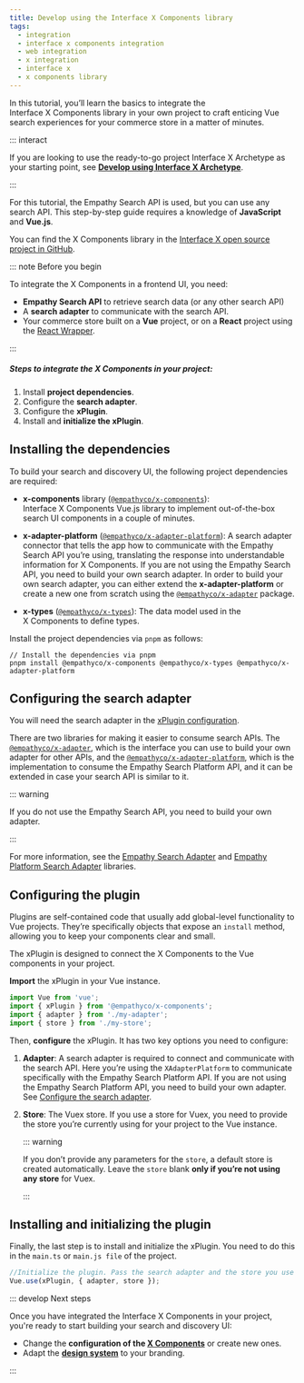 ```yaml
---
title: Develop using the Interface X Components library
tags:
  - integration
  - interface x components integration
  - web integration
  - x integration
  - interface x
  - x components library
---
```


In this tutorial, you’ll learn the basics to integrate the Interface&nbsp;X&nbsp;Components library
in your own project to craft enticing Vue search experiences for your commerce store in a matter of
minutes.

::: interact

If you are looking to use the ready-to-go project Interface&nbsp;X&nbsp;Archetype as your starting
point, see **[Develop using Interface X Archetype](web-archetype-development-guide.md)**.

:::

For this tutorial, the Empathy Search API is used, but you can use any search API. This step-by-step
guide requires a knowledge of **JavaScript** and **Vue.js**.

You can find the X&nbsp;Components library in the
[Interface X open source project in GitHub](https://github.com/empathyco/x).

::: note Before you begin

To integrate the X&nbsp;Components in a frontend UI, you need:

- **Empathy Search API** to retrieve search data (or any other search API)
- A **search adapter** to communicate with the search API.
- Your commerce store built on a **Vue** project, or on a **React** project using the
  [React Wrapper](https://github.com/empathyco/x/tree/main/packages/react-wrapper).

:::

##### Steps to integrate the X&nbsp;Components in your project:

1. Install **project dependencies**.
2. Configure the **search adapter**.
3. Configure the **xPlugin**.
4. Install and **initialize the xPlugin**.

<VideoReference videoId="x-components-action" customDescription="Watch how to integrate the Interface X Components in a project from scratch."/>

## Installing the dependencies

To build your search and discovery UI, the following project dependencies are required:

- **x-components** library
  ([`@empathyco/x-components`](https://github.com/empathyco/x/tree/main/packages/x-components)):
  Interface&nbsp;X&nbsp;Components Vue.js library to implement out-of-the-box search UI components
  in a couple of minutes.

- **x-adapter-platform**
  ([`@empathyco/x-adapter-platform`](https://github.com/empathyco/x/tree/main/packages/x-adapter-platform)):
  A search adapter connector that tells the app how to communicate with the Empathy Search API
  you’re using, translating the response into understandable information for X&nbsp;Components. If
  you are not using the Empathy Search API, you need to build your own search adapter. In order to
  build your own search adapter, you can either extend the **x-adapter-platform** or create a new
  one from scratch using the
  [`@empathyco/x-adapter`](https://github.com/empathyco/x/tree/main/packages/x-adapter) package.

- **x-types** ([`@empathyco/x-types`](https://github.com/empathyco/x/tree/main/packages/x-types)):
  The data model used in the X&nbsp;Components to define types.

Install the project dependencies via `pnpm` as follows:

```batch
// Install the dependencies via pnpm
pnpm install @empathyco/x-components @empathyco/x-types @empathyco/x-adapter-platform
```

## Configuring the search adapter

You will need the search adapter in the [xPlugin configuration](#3-configure-the-plugin).

There are two libraries for making it easier to consume search APIs. The
[`@empathyco/x-adapter`](https://github.com/empathyco/x/tree/main/packages/x-adapter), which is the
interface you can use to build your own adapter for other APIs, and the
[`@empathyco/x-adapter-platform`](https://github.com/empathyco/x/tree/main/packages/x-adapter-platform),
which is the implementation to consume the Empathy Search Platform API, and it can be extended in
case your search API is similar to it.

::: warning

If you do not use the Empathy Search API, you need to build your own adapter.

:::

For more information, see the
[Empathy Search Adapter](https://github.com/empathyco/x/tree/main/packages/x-adapter) and
[Empathy Platform Search Adapter](https://github.com/empathyco/x/tree/main/packages/x-adapter-platform)
libraries.

## Configuring the plugin

Plugins are self-contained code that usually add global-level functionality to Vue projects. They’re
specifically objects that expose an `install` method, allowing you to keep your components clear and
small.

The xPlugin is designed to connect the X&nbsp;Components to the Vue components in your project.

**Import** the xPlugin in your Vue instance.

```typescript
import Vue from 'vue';
import { xPlugin } from '@empathyco/x-components';
import { adapter } from './my-adapter';
import { store } from './my-store';
```

Then, **configure** the xPlugin. It has two key options you need to configure:

1. **Adapter**: A search adapter is required to connect and communicate with the search API. Here
   you’re using the `XAdapterPlatform` to communicate specifically with the Empathy Search Platform
   API. If you are not using the Empathy Search Platform API, you need to build your own adapter.
   See [Configure the search adapter](#2-configure-the-search-adapter).

2. **Store**: The Vuex store. If you use a store for Vuex, you need to provide the store you’re
   currently using for your project to the Vue instance.

   ::: warning

   If you don’t provide any parameters for the `store`, a default store is created automatically.
   Leave the `store` blank **only if you’re not using any store** for Vuex.

   :::

## Installing and initializing the plugin

Finally, the last step is to install and initialize the xPlugin. You need to do this in the
`main.ts` or `main.js file` of the project.

```typescript
//Initialize the plugin. Pass the search adapter and the store you use as parameters.
Vue.use(xPlugin, { adapter, store });
```

::: develop Next steps

Once you have integrated the Interface&nbsp;X&nbsp;Components in your project, you're ready to start
building your search and discovery UI:

- Change the **configuration of the [X Components](web-how-to-use-x-components-guide.md)** or create
  new ones.
- Adapt the
  **[design system](https://github.com/empathyco/x/blob/main/packages/x-components/contributing/design-system.md)**
  to your branding.

:::

<!-- Manage [internationalization options](https://github.com/empathyco/x/tree/main/packages/x-translations) to support different languages.-->
